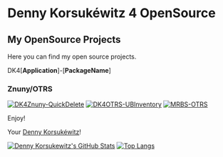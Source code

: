 # Denny Korsukéwitz 4 OpenSource

## My OpenSource Projects

Here you can find my open source projects.

DK4[**Application**]-[**PackageName**]

### Znuny/OTRS

[![DK4Znuny-QuickDelete](https://ghrs.vercel.app/api/pin/?username=dennykorsukewitz&repo=DK4Znuny-QuickDelete)](http://dennykorsukewitz.github.io/DK4Znuny-QuickDelete/) [![DK4OTRS-UBInventory](https://ghrs.vercel.app/api/pin/?username=dennykorsukewitz&repo=DK4OTRS-UBInventory)](http://dennykorsukewitz.github.io/DK4OTRS-UBInventory/) [![MRBS-OTRS](https://ghrs.vercel.app/api/pin/?username=dennykorsukewitz&repo=MRBS-OTRS)](http://dennykorsukewitz.github.io/MRBS-OTRS)

Enjoy!

Your [Denny Korsukéwitz](https://github.com/dennykorsukewitz)!

[![Denny Korsukewitz's GitHub Stats](https://github-readme-stats.vercel.app/api?username=dennykorsukewitz&show_icons=true&include_all_commits=true)](https://github.com/dennykorsukewitz) [![Top Langs](https://github-readme-stats.vercel.app/api/top-langs/?username=dennykorsukewitz&layout=compact)](https://github.com/dennykorsukewitz)
